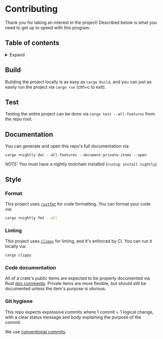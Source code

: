 # Contributing

Thank you for taking an interest in the project! Described below is what you need
to get up to speed with this program.

## Table of contents

<details>
<summary>Expand</summary>

- [Build](#build)
- [Test](#test)
- [Local Dev](#local-dev)
- [Documentation](#documentation)
- [Style](#style)
  - [Format](#format)
  - [Linting](#linting)
  - [Code documentation](#code-documentation)
  - [Git hygiene](#git-hygiene)
    - [Conventional commits](#conventional-commits)

</details>

## Build

Building the project locally is as easy as `cargo build`, and you can just as easily
run the project via `cargo run` (ctrl+c to exit).

## Test

Testing the entire project can be done via `cargo test --all-features` from the
repo root.

## Documentation

You can generate and open this repo's full documentation via:

```
cargo +nightly doc --all-features --document-private-items --open
```

_NOTE:_ You must have a nightly toolchain installed (`rustup install nightly`).

## Style

### Format

This project uses [`rustfmt`](https://github.com/rust-lang/rustfmt) for code formatting.
You can format your code via:

```bash
cargo +nightly fmt --all
```

### Linting

This project uses [`clippy`](https://github.com/rust-lang/rust-clippy) for linting, and
it's enforced by CI. You can run it locally via:

```bash
cargo clippy
```

### Code documentation

All of a crate's public items are expected to be properly documented via Rust
[doc comments](https://doc.rust-lang.org/rust-by-example/meta/doc.html#documentation).
Private items are more flexible, but should still be documented unless the item's
purpose is obvious.

### Git hygiene

This repo expects expressive commits where 1 commit = 1 logical change, with a
clear status message and body explaining the purpose of the commit.

We use [conventional commits](https://www.conventionalcommits.org).
